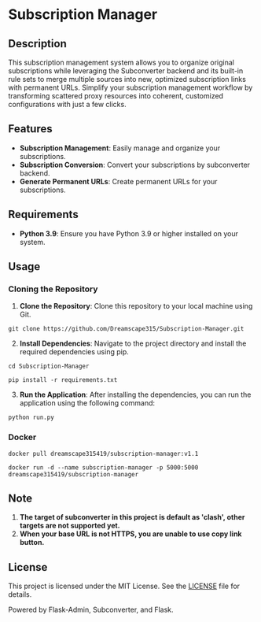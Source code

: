 # Subscription Manager

## Description

This subscription management system allows you to organize original subscriptions while
leveraging the Subconverter backend and its built-in rule sets to merge multiple sources
into new, optimized subscription links with permanent URLs. Simplify your subscription management
workflow by transforming scattered proxy resources into coherent, customized configurations with
just a few clicks.

## Features

- **Subscription Management**: Easily manage and organize your subscriptions.
- **Subscription Conversion**: Convert your subscriptions by subconverter backend.
- **Generate Permanent URLs**: Create permanent URLs for your subscriptions.



## Requirements

- **Python 3.9**: Ensure you have Python 3.9 or higher installed on your system.

## Usage

### Cloning the Repository

1. **Clone the Repository**: Clone this repository to your local machine using Git.
```
git clone https://github.com/Dreamscape315/Subscription-Manager.git
```
2. **Install Dependencies**: Navigate to the project directory and install the required dependencies using pip.

```
cd Subscription-Manager
```

```
pip install -r requirements.txt
```
3. **Run the Application**: After installing the dependencies, you can run the application using the following command:
```
python run.py
```

### Docker

```
docker pull dreamscape315419/subscription-manager:v1.1
```
```
docker run -d --name subscription-manager -p 5000:5000 dreamscape315419/subscription-manager
```

## Note

1. **The target of subconverter in this project is default as 'clash', other targets are not supported yet.**
2. **When your base URL is not HTTPS, you are unable to use copy link button.**

## License
This project is licensed under the MIT License. See the [LICENSE](LICENSE) file for details.

Powered by Flask-Admin, Subconverter, and Flask.
